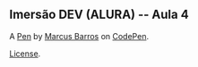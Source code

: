 Imersão DEV (ALURA) -- Aula 4
-----------------------------


A [Pen](https://codepen.io/Marcus-Barros-the-decoder/pen/LYBMxaL) by [Marcus Barros](https://codepen.io/Marcus-Barros-the-decoder) on [CodePen](https://codepen.io).

[License](https://codepen.io/license/pen/LYBMxaL).
